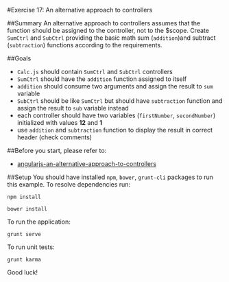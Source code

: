#Exercise 17: An alternative approach to controllers

##Summary
An alternative approach to controllers assumes that the function should be assigned to the controller, not to the $scope.
Create `SumCtrl` and `SubCtrl` providing the basic math sum (`addition`)and subtract (`subtraction`) functions according to the requirements.

##Goals
* `Calc.js` should contain `SumCtrl` and `SubCtrl` controllers
* `SumCtrl` should have the `addition` function assigned to itself
* `addition` should consume two arguments and assign the result to `sum` variable
* `SubCtrl` should be like `SumCtrl` but should have `subtraction` function and assign the result to `sub` variable instead
* each controller should have two variables (`firstNumber`, `secondNumber`) initialized with values **12** and **1**
* use `addition`  and `subtraction` function to display the result in correct header (check comments)

##Before you start, please refer to:
* [angularjs-an-alternative-approach-to-controllers](https://egghead.io/lessons/angularjs-an-alternative-approach-to-controllers)

##Setup
 You should have installed `npm`, `bower`, `grunt-cli`  packages to run this example. To resolve dependencies run:

```
npm install
```

```
bower install
```

To run the application:

```
grunt serve
```

To run unit tests:

```
grunt karma
```

Good luck!
